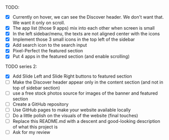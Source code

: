 TODO:
- [x] Currently on hover, we can see the Discover header. We don't want that. We want it only on scroll.
- [x] The app list (those 9 apps) mix into each other when screen is small
- [x] In the left sidebar/menu, the texts are not aligned center with the icons
- [x] Implement those 3 small icons in the top left of the sidebar
- [x] Add search icon to the search input
- [x] Pixel-Perfect the featured section
- [x] Put 4 apps in the featured section (and enable scrolling)

TODO series 2:
- [x] Add Slide Left and Slide Right buttons to featured section
- [ ] Make the Discover header appear only in the content section (and not in top of sidebar section)
- [ ] use a free stock photos source for images of the banner and featured section
- [ ] Create a GitHub repository
- [ ] Use GitHub pages to make your website available locally
- [ ] Do a little polish on the visuals of the website (final touches)
- [ ] Replace this README.md with a descent and good-looking description of what this project is
- [ ] Ask for my review
